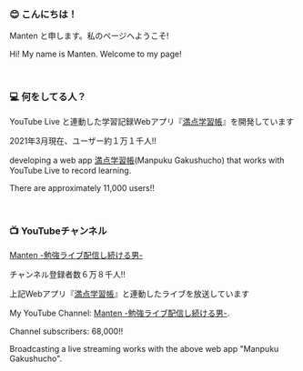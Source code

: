 ### 😊 こんにちは！
Manten と申します。私のページへようこそ!

Hi! My name is Manten. Welcome to my page!

<br/>

### 💻 何をしてる人？
YouTube Live と連動した学習記録Webアプリ『[満点学習帳](https://mantenroom.now.sh/)』を開発しています

2021年3月現在、ユーザー約１万１千人!!

developing a web app [満点学習帳](https://mantenroom.now.sh/)(Manpuku Gakushucho) that works with YouTube Live to record learning. 

There are approximately 11,000 users!!

<br/>

### 📺 YouTubeチャンネル

[Manten -勉強ライブ配信し続ける男-](https://www.youtube.com/channel/UCKXeva5j6KXRvYRwu5k6yqQ)

チャンネル登録者数６万８千人!! 

上記Webアプリ『[満点学習帳](https://mantenroom.now.sh/)』と連動したライブを放送しています

My YouTube Channel: [Manten -勉強ライブ配信し続ける男-](https://www.youtube.com/channel/UCKXeva5j6KXRvYRwu5k6yqQ).

Channel subscribers: 68,000!!

Broadcasting a live streaming works with the above web app "Manpuku Gakushucho".

<!--
**mtn8/mtn8** is a ✨ _special_ ✨ repository because its `README.md` (this file) appears on your GitHub profile.

Here are some ideas to get you started:

- 🔭 I’m currently working on ...
- 🌱 I’m currently learning ...
- 👯 I’m looking to collaborate on ...
- 🤔 I’m looking for help with ...
- 💬 Ask me about ...
- 📫 How to reach me: ...
- 😄 Pronouns: ...
- ⚡ Fun fact: ...
-->
